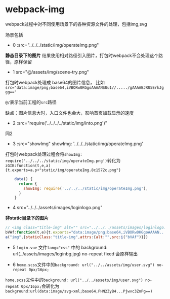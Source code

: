 # webpack-img

webpack过程中对不同使用场景下的各种资源文件的处理，包括img,svg

场景包括


- 0 :src="../../../static/img/operateImg.png"

**静态目录下的图片**
结果使用相对路径引入图片，打包时webpack不会处理这个路径，原样保留

- 1 src="@/assets/img/scene-try.png"

打包时webpack处理成 base64的图片信息， 比如 `src="data:image/png;base64,iVBORw0KGgoAAAANSUu1//...../gAAAABJRU5ErkJggg=="`

`@/`表示当前工程的`src`路径

缺点：图片信息大时，入口文件也会大，影响首页加载显示的速度

- 2 :src="require('../../../../static/img/into.png')"

同2

- 3 :src="showImg" showImg: '../../../static/img/operateImg.png'

打包时webpack处理过程会将`showImg: require('../../../static/img/operateImg.png')`转化为`zGIB:function(t,e,a){t.exports=a.p+"static/img/operateImg.8c1572c.png"}`

```javascript
    data() {
      return {
        showImg: require('../../../static/img/operateImg.png'),
      }
    }    
```

- 4 src="../../../assets/images/loginlogo.png"

**非static目录下的图片**

```javascript
// <img class="title-img" alt="" src="../../../assets/images/loginlogo.png" />的部分编译输出的时如下部分
bVAf:function(t,e){t.exports="data:image/png;base64,iVBORw0KGgoAAAAN...FTkSuQmCC"}
a("img",{staticClass:"title-img",attrs:{alt:"",src:i("bVAf")}})

```

- 5 `login.vue` 文件`lang="css"` 中的 background: url(../assets/images/loginbg.jpg) no-repeat fixed 会原样输出

- 6 `home.scss`文件中的`background: url("../../assets/img/user.svg") no-repeat 0px/16px;`

`home.scss`文件中的`background: url("../../assets/img/user.svg") no-repeat 0px/16px;`会转化为`background:url(data:image/svg+xml;base64,PHN2ZyB4...Pjwvc3ZnPg==)`
